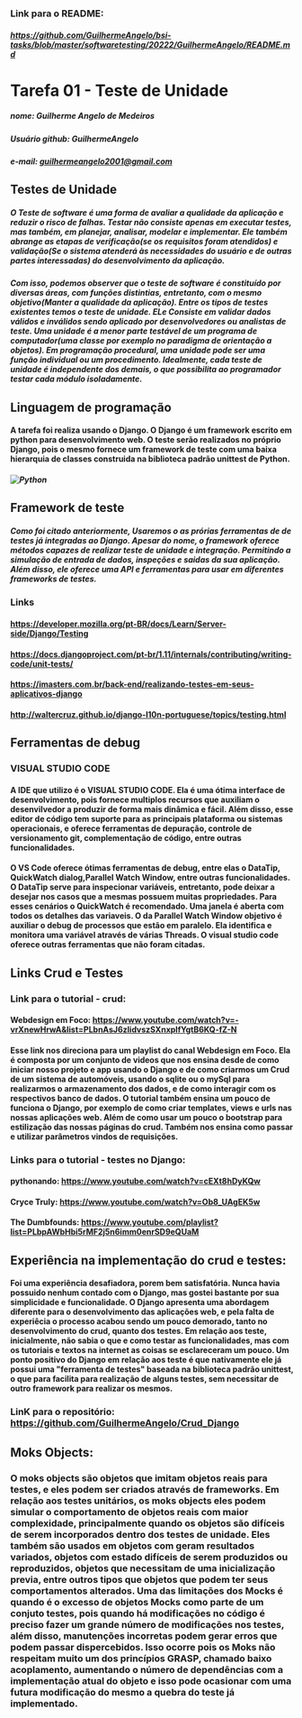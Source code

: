 ### Link para o README:
##### <https://github.com/GuilhermeAngelo/bsi-tasks/blob/master/softwaretesting/20222/GuilhermeAngelo/README.md>

# Tarefa 01 - Teste de Unidade

##### nome: Guilherme Angelo de Medeiros 
##### Usuário github: GuilhermeAngelo 
##### e-mail: guilhermeangelo2001@gmail.com

## Testes de Unidade
##### O Teste de software é uma forma de avaliar a qualidade da aplicação e reduzir o risco de falhas. Testar não consiste apenas em executar testes, mas também, em planejar, analisar, modelar e implementar. Ele também abrange as etapas de verificação(se os requisitos foram atendidos) e validação(Se o sistema atenderá às necessidades do usuário e de outras partes interessadas)  do desenvolvimento da aplicação.

##### Com isso, podemos observer que o teste de software é constituído por diversas áreas, com funções distintias, entretanto, com o mesmo objetivo(Manter a qualidade da aplicação). Entre os tipos de testes existentes temos  o teste de unidade. ELe Consiste em validar dados válidos e inválidos sendo aplicado por desenvolvedores ou analistas de teste. Uma unidade é a menor parte testável de um programa de computador(uma classe por exemplo no paradigma de orientação a objetos). Em programação procedural, uma unidade pode ser uma função individual ou um procedimento. Idealmente, cada teste de unidade é independente dos demais, o que possibilita ao programador testar cada módulo isoladamente.
    
## Linguagem de programação

#### A tarefa foi realiza usando o Django. O Django é um framework escrito em python para desenvolvimento web. O teste serão realizados no próprio Django, pois o mesmo fornece um framework de teste com uma baixa hierarquia de classes construida na biblioteca padrão unittest de Python. 

##### ![Python](https://s3.dualstack.us-east-2.amazonaws.com/pythondotorg-assets/media/community/logos/python-logo-only.png)

## Framework de teste

##### Como foi citado anteriormente, Usaremos o as prórias ferramentas de de testes já integradas ao Django. Apesar do nome, o framework oferece métodos capazes de realizar teste de unidade e integração. Permitindo a simulação de entrada de dados, inspeções e saidas da sua aplicação. Além disso, ele oferece uma API e ferramentas para usar em diferentes frameworks de testes.

### Links

#### <https://developer.mozilla.org/pt-BR/docs/Learn/Server-side/Django/Testing>
#### <https://docs.djangoproject.com/pt-br/1.11/internals/contributing/writing-code/unit-tests/>
#### <https://imasters.com.br/back-end/realizando-testes-em-seus-aplicativos-django>
#### <http://waltercruz.github.io/django-l10n-portuguese/topics/testing.html>

## Ferramentas de debug

### VISUAL STUDIO CODE
#### A IDE que utilizo é o VISUAL STUDIO CODE. Ela é uma ótima interface de desenvolvimento, pois fornece multiplos recursos que auxiliam o desenvilvedor a produzir de forma mais dinâmica e fácil. Além disso, esse editor de código tem suporte para as principais plataforma ou sistemas operacionais, e oferece ferramentas de depuração, controle de versionamento git, complementação de código, entre outras funcionalidades.

#### O VS Code oferece ótimas ferramentas de debug, entre elas o DataTip, QuickWatch dialog,Parallel Watch Window, entre outras funcionalidades. O DataTip serve para inspecionar variáveis, entretanto, pode deixar a desejar nos casos que a mesmas possuem muitas propriedades. Para esses cenários o QuickWatch é recomendado. Uma janela é aberta com todos os detalhes das variaveis. O da Parallel Watch Window objetivo é auxiliar o debug de processos que estão em paralelo. Ela identifica e monitora uma variável através de várias Threads. O visual studio code oferece outras ferramentas que não foram citadas.

## Links Crud e Testes

### Link para o tutorial - crud: 

#### Webdesign em Foco: <https://www.youtube.com/watch?v=-vrXnewHrwA&list=PLbnAsJ6zlidvszSXnxplfYgtB6KQ-fZ-N>

#### Esse link nos direciona para um playlist do canal Webdesign em Foco. Ela é composta por um conjunto de videos que nos ensina desde de como iniciar nosso projeto e app usando o Django e de como criarmos um Crud de um sistema de automóveis, usando o sqlite ou o mySql para realizarmos o armazenamento dos dados, e de como interagir com os respectivos banco de dados. O tutorial também ensina um pouco de funciona o Django, por exemplo de como criar templates, views e urls nas nossas aplicações web. Além de como usar um pouco o bootstrap para estilização das nossas páginas do crud. Também nos ensina como passar e utilizar parâmetros vindos de requisições.

### Links para o tutorial - testes no Django: 

#### pythonando: <https://www.youtube.com/watch?v=cEXt8hDyKQw>
#### Cryce Truly: <https://www.youtube.com/watch?v=Ob8_UAgEK5w>
#### The Dumbfounds: <https://www.youtube.com/playlist?list=PLbpAWbHbi5rMF2j5n6imm0enrSD9eQUaM>

## Experiência na implementação do crud e testes:

#### Foi uma experiência desafiadora, porem bem satisfatória. Nunca havia possuido nenhum contado com o Django, mas gostei bastante por sua simplicidade e funcionalidade. O Django apresenta uma abordagem diferente para o desenvolvimento das aplicações web, e pela falta de experiêcia o processo acabou sendo um pouco demorado, tanto no desenvolvimento do crud, quanto dos testes. Em relação aos teste, inicialmente, não sabia o que e como testar as funcionalidades, mas com os tutoriais e textos na internet as coisas se esclareceram um pouco. Um ponto positivo do Django em relação aos teste é que nativamente ele já possui uma "ferramenta de testes" baseada na biblioteca padrão unittest, o que para facilita para realização de alguns testes, sem necessitar de outro framework para realizar os mesmos.

### LinK para o repositório: <https://github.com/GuilhermeAngelo/Crud_Django>

## Moks Objects:

### O moks objects são objetos que imitam objetos reais para testes, e eles podem ser criados através de frameworks. Em relação aos testes unitários, os moks objects eles podem simular o comportamento de objetos reais com maior complexidade, principalmente quando os objetos são difíceis de serem incorporados dentro dos testes de unidade. Eles também são usados em objetos com geram resultados variados, objetos com estado difíceis de serem produzidos ou reproduzidos, objetos que necessitam de uma inicialização previa, entre outros tipos que objetos que podem ter seus comportamentos alterados. Uma das limitações dos Mocks é quando é o excesso de objetos Mocks como parte de um conjuto testes, pois quando há modificações no código é preciso fazer um grande número de modificações nos testes, além disso, manutenções incorretas podem gerar erros que podem passar dispercebidos. Isso ocorre pois os Moks não respeitam muito um dos princípios GRASP, chamado baixo acoplamento, aumentando o número de dependências com a implementação atual do objeto e isso pode ocasionar com uma futura modificação do mesmo a quebra do teste já implementado.